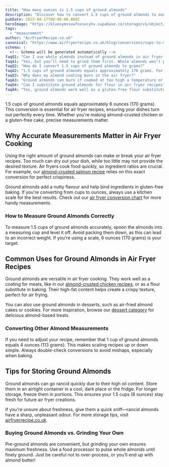 ```yaml
---
title: "How many ounces is 1.5 cups of ground almonds"
description: "Discover how to convert 1.5 cups of ground almonds to ounces for perfect air fryer recipes. Get precise measurements every time!"
pubDate: 2025-08-17T00:00:00.000Z
heroImage: "https://klueoymssxwfnxsvcyhv.supabase.co/storage/v1/object/public/Shmucket/how-many-ounces-is-1-5-cups-of-ground-almonds.webp"
tags:
  - "measurement"
author: "AirFryerRecipe.co.uk"
canonical: "https://www.airfryerrecipe.co.uk/blog/conversions/cups-to-ounces/how-many-ounces-is-1-5-cups-of-ground-almonds"
schema: |
  <!-- Schema will be generated automatically -->
faqQ1: "Can I use whole almonds instead of ground almonds in air fryer recipes?"
faqA1: "Yes, but you’ll need to grind them first. Whole almonds won’t provide the same texture or binding properties. Pulse them in a food processor until finely ground, but avoid over-processing to prevent almond butter."
faqQ2: "How do I convert 1.5 cups of ground almonds to grams?"
faqA2: "1.5 cups of ground almonds equals approximately 170 grams. For precise measurements, use a kitchen scale. This ensures your air fryer recipes turn out perfectly every time."
faqQ3: "Why does my almond coating burn in the air fryer?"
faqA3: "Ground almonds can burn if cooked at too high a temperature or for too long. Try reducing the heat by 10°C and checking progress halfway through. Also, ensure an even coating to prevent hotspots."
faqQ4: "Can I substitute ground almonds for flour in air fryer recipes?"
faqA4: "Yes, ground almonds work well as a gluten-free flour substitute. Use a 1:1 ratio, but note that almond-based coatings may brown faster, so adjust cooking times accordingly."
---
```

<p>1.5 cups of ground almonds equals approximately 6 ounces (170 grams). This conversion is essential for air fryer recipes, ensuring your dishes turn out perfectly every time. Whether you're making almond-crusted chicken or a gluten-free cake, precise measurements matter.</p>  

<h2>Why Accurate Measurements Matter in Air Fryer Cooking</h2>  
<p>Using the right amount of ground almonds can make or break your air fryer recipes. Too much can dry out your dish, while too little may not provide the desired texture. Air fryers cook food quickly, so ingredient ratios are crucial. For example, our <a href=https://www.airfryerrecipe.co.uk/recipes>almond-crusted salmon recipe</a> relies on this exact conversion for perfect crispiness.</p>  

<p>Ground almonds add a nutty flavour and help bind ingredients in gluten-free baking. If you're converting from cups to ounces, always use a kitchen scale for the best results. Check out our <a href=https://www.airfryerrecipe.co.uk/air-fryer-conversion-chart>air fryer conversion chart</a> for more handy measurements.</p>  

<h3>How to Measure Ground Almonds Correctly</h3>  
<p>To measure 1.5 cups of ground almonds accurately, spoon the almonds into a measuring cup and level it off. Avoid packing them down, as this can lead to an incorrect weight. If you're using a scale, 6 ounces (170 grams) is your target.</p>  

<h2>Common Uses for Ground Almonds in Air Fryer Recipes</h2>  
<p>Ground almonds are versatile in air fryer cooking. They work well as a coating for meats, like in our <a href=https://www.airfryerrecipe.co.uk/recipe-category/chicken>almond-crusted chicken recipes</a>, or as a flour substitute in baking. Their high-fat content helps create a crispy texture, perfect for air frying.</p>  

<p>You can also use ground almonds in desserts, such as air-fried almond cakes or cookies. For more inspiration, browse our <a href=https://www.airfryerrecipe.co.uk/recipe-category/dessert>dessert category</a> for delicious almond-based treats.</p>  

<h3>Converting Other Almond Measurements</h3>  
<p>If you need to adjust your recipe, remember that 1 cup of ground almonds equals 4 ounces (113 grams). This makes scaling recipes up or down simple. Always double-check conversions to avoid mishaps, especially when baking.</p>  

<h2>Tips for Storing Ground Almonds</h2>  
<p>Ground almonds can go rancid quickly due to their high oil content. Store them in an airtight container in a cool, dark place or the fridge. For longer storage, freeze them in portions. This ensures your 1.5 cups (6 ounces) stay fresh for future air fryer creations.</p>  

<p>If you're unsure about freshness, give them a quick sniff—rancid almonds have a sharp, unpleasant odour. For more storage tips, visit <a href=https://www.airfryerrecipe.co.uk>airfryerrecipe.co.uk</a>.</p>  

<h3>Buying Ground Almonds vs. Grinding Your Own</h3>  
<p>Pre-ground almonds are convenient, but grinding your own ensures maximum freshness. Use a food processor to pulse whole almonds until finely ground. Just be careful not to over-process, or you’ll end up with almond butter!</p>
